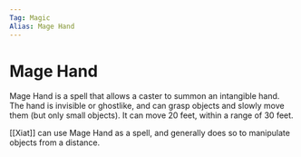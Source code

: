 ```yaml
---
Tag: Magic
Alias: Mage Hand
---
```

# Mage Hand
Mage Hand is a spell that allows a caster to summon an intangible hand. The hand is invisible or ghostlike, and can grasp objects and slowly move them (but only small objects). It can move 20 feet, within a range of 30 feet. 

[[Xiat]] can use Mage Hand as a spell, and generally does so to manipulate objects from a distance. 